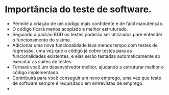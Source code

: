 # Importância do teste de software.

* Permite a criação de um código mais confidente e de fácil manutenção.
* O código ficará menos acoplado e melhor estruturado.
* Seguindo o padrão BDD os testes poderão ser utilizados pare entender o funcionamento do sistma.
* Adicionar uma nova funcionalidade leva menos tempo com testes de regressão, uma vez que o código já cobre testes para as funcionalidades existentes, e elas serão testadas automaticamente ao executar as suítes de testes.
* Tornará você um desenvolvedor melhor, ajudando a estruturar melhor o código implementado.
* Contribuirá para você conseguir um novo emprego, uma vez que teste de software sempre é requisitado em entrevistas de emprego.
* 